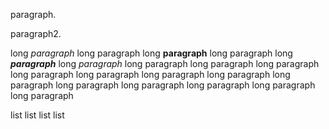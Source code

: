 paragraph.

paragraph2.

long _paragraph_ long paragraph long **paragraph** long paragraph long **_paragraph_** long _paragraph_ long paragraph long paragraph long paragraph long paragraph long paragraph long paragraph long paragraph long paragraph long paragraph long paragraph long paragraph long paragraph long paragraph

list
list
list
list
